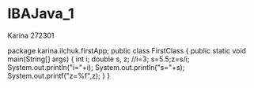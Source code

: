 # IBAJava_1
Karina
272301

package karina.ilchuk.firstApp;
public class FirstClass {
    public static void main(String[] args) {
        int i;
        double s, z;
        //i=3;
        s=5.5;z=s/i;
        System.out.println("i="+i);
        System.out.println("s="+s);
        System.out.printf("z=%f",z);
    }
}
